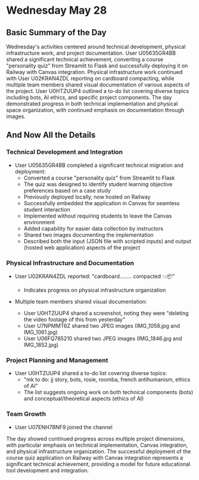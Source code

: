 # Wednesday May 28

## Basic Summary of the Day

Wednesday's activities centered around technical development, physical infrastructure work, and project documentation. User U05635GR4BB shared a significant technical achievement, converting a course "personality quiz" from Streamlit to Flask and successfully deploying it on Railway with Canvas integration. Physical infrastructure work continued with User U02KRAN4ZDL reporting on cardboard compacting, while multiple team members shared visual documentation of various aspects of the project. User U0HTZUUP4 outlined a to-do list covering diverse topics including bots, AI ethics, and specific project components. The day demonstrated progress in both technical implementation and physical space organization, with continued emphasis on documentation through images.

## And Now All the Details

### Technical Development and Integration

- User U05635GR4BB completed a significant technical migration and deployment:
  - Converted a course "personality quiz" from Streamlit to Flask
  - The quiz was designed to identify student learning objective preferences based on a case study
  - Previously deployed locally, now hosted on Railway
  - Successfully embedded the application in Canvas for seamless student interaction
  - Implemented without requiring students to leave the Canvas environment
  - Added capability for easier data collection by instructors
  - Shared two images documenting the implementation
  - Described both the input (JSON file with scripted inputs) and output (hosted web application) aspects of the project

### Physical Infrastructure and Documentation

- User U02KRAN4ZDL reported: "cardboard........ compacted :boom::package:"
  - Indicates progress on physical infrastructure organization

- Multiple team members shared visual documentation:
  - User U0HTZUUP4 shared a screenshot, noting they were "deleting the video footage of this from yesterday"
  - User U7NPMMT6Z shared two JPEG images (IMG_1058.jpg and IMG_1061.jpg)
  - User U06FQ785210 shared two JPEG images (IMG_1846.jpg and IMG_1852.jpg)

### Project Planning and Management

- User U0HTZUUP4 shared a to-do list covering diverse topics:
  - "mk to do: jj story, bots, rosie, roomba, french antihumanism, ethics of AI"
  - The list suggests ongoing work on both technical components (bots) and conceptual/theoretical aspects (ethics of AI)

### Team Growth

- User U07ENH7BNF9 joined the channel

The day showed continued progress across multiple project dimensions, with particular emphasis on technical implementation, Canvas integration, and physical infrastructure organization. The successful deployment of the course quiz application on Railway with Canvas integration represents a significant technical achievement, providing a model for future educational tool development and integration.
